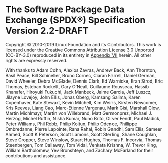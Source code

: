 # The Software Package Data Exchange (SPDX®) Specification Version 2.2-DRAFT

Copyright © 2010-2019 Linux Foundation and its Contributors.
This work is licensed under the Creative Commons Attribution License 3.0 Unported (CC-BY-3.0) reproduced in its entirety in [Appendix VII](appendix-VII-creative-commons-attribution-license-3.0-unported.md) herein. All other rights are expressly reserved.

With thanks to
Adam Cohn,
Alexios Zavras,
Andrew Back,
Ann Thornton,
Basil Peace,
Bill Schineller,
Bruno Cornec,
Ciaran Farrell,
Daniel German,
David Wheeler,
Debra McGlade,
Dennis Clark,
Ed Warnicke,
Eran Strod,
Eric Thomas,
Esteban Rockett,
Gary O'Neall,
Guillaume Rousseau,
Hassib Khanafer,
Hiroyuki Fukuchi,
Jack Manbeck,
Jaime Garcia,
Jeff Luszcz,
Jilayne Lovejoy,
John Ellis,
Jonas Oberg,
Kamsang Salima,
Karen Copenhaver,
Kate Stewart,
Kevin Mitchell,
Kim Weins,
Kirsten Newcomer,
Kris Reeves,
Liang Cao,
Marc-Etienne Vargenau,
Mark Gisi,
Marshall Clow,
Martin Michlmayr,
Martin von Willebrand,
Matt Germonprez,
Michael J. Herzog,
Michel Ruffin,
Nisha Kumar,
Nuno Brito,
Oliver Fendt,
Paul Madick,
Peter Williams,
Phil Robb,
Philip Koltun,
Philip Odence,
Phillippe Ombredanne,
Pierre Lapointe,
Rana Rahal,
Robin Gandhi,
Sam Ellis,
Sameer Ahmed,
Scott K Peterson,
Scott Lamons,
Scott Sterling,
Shane Coughlan,
Steve Cropper,
Steve Winslow,
Stuart Hughes,
Thomas F. Incorvia,
Thomas Steenbergen,
Tom Callaway,
Tom Vidal,
Venkata Krishna,
W. Trevor King,
William Bartholomew,
Yev Bronshteyn,
and
Zachary McFarland
for their contributions and assistance.
